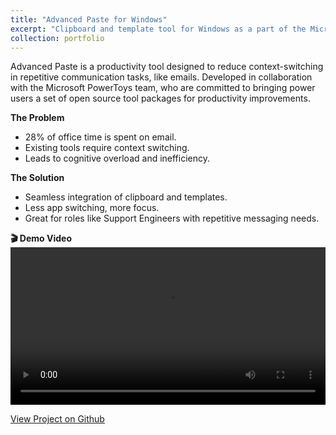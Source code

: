 ```yaml
---
title: "Advanced Paste for Windows"
excerpt: "Clipboard and template tool for Windows as a part of the Microsoft PowerToys project."
collection: portfolio
---
```


Advanced Paste is a productivity tool designed to reduce context-switching in repetitive communication tasks, like emails. Developed in collaboration with the Microsoft PowerToys team, who are committed to bringing power users a set of open source tool packages for productivity improvements.

**The Problem**
- 28% of office time is spent on email.
- Existing tools require context switching.
- Leads to cognitive overload and inefficiency.

**The Solution**
- Seamless integration of clipboard and templates.
- Less app switching, more focus.
- Great for roles like Support Engineers with repetitive messaging needs.

**🎬 Demo Video**
<video width="100%" controls>
  <source src="/assets/PowerClipboardGoldenPath.mp4" type="video/mp4">
  Your browser does not support the video tag.
</video>

[View Project on Github](https://github.com/diogoviveiros/EnhancedClipboardWPF)
